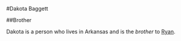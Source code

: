 #Dakota Baggett
##Brother
Dakota is a person who lives in Arkansas and is the *brother* to [Ryan](/wiki/Ryan).